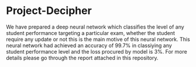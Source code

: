 # Project-Decipher
We have prepared a deep neural network which classifies the level of any student performance targeting a particular exam, whether the student require any update or not this is the main motive of this neural network.
This neural network had achieved an accuracy of 99.7% in classiying any student performance level and the loss procured by model is 3%. For more details please go through the report attached in this repository.
